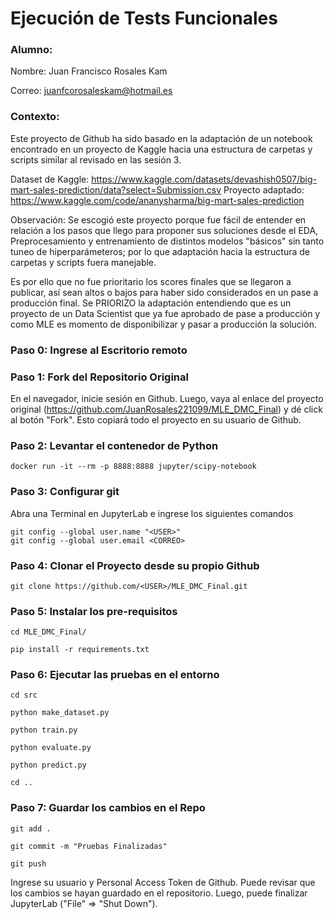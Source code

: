 # Ejecución de Tests Funcionales

### Alumno:

Nombre: Juan Francisco Rosales Kam

Correo: juanfcorosaleskam@hotmail.es

### Contexto:

Este proyecto de Github ha sido basado en la adaptación de un notebook encontrado en un proyecto de Kaggle hacia una estructura de carpetas y scripts similar al revisado en las sesión 3.

Dataset de Kaggle: https://www.kaggle.com/datasets/devashish0507/big-mart-sales-prediction/data?select=Submission.csv
Proyecto adaptado: https://www.kaggle.com/code/ananysharma/big-mart-sales-prediction

Observación: Se escogió este proyecto porque fue fácil de entender en relación a los pasos que llego para proponer sus soluciones desde el EDA, Preprocesamiento y entrenamiento de distintos modelos "básicos" sin tanto tuneo de hiperparámeteros; por lo que adaptación hacia la estructura de carpetas y scripts fuera manejable. 

Es por ello que no fue prioritario los scores finales que se llegaron a publicar, así sean altos o bajos para haber sido considerados en un pase a producción final.
Se PRIORIZO la adaptación entendiendo que es un proyecto de un Data Scientist que ya fue aprobado de pase a producción y como MLE es momento de disponibilizar y pasar a producción la solución.

### Paso 0: Ingrese al Escritorio remoto

### Paso 1: Fork del Repositorio Original

En el navegador, inicie sesión en Github. Luego, vaya al enlace del proyecto original (https://github.com/JuanRosales221099/MLE_DMC_Final) y dé click al botón "Fork". Esto copiará todo el proyecto en su usuario de Github.


### Paso 2: Levantar el contenedor de Python

```
docker run -it --rm -p 8888:8888 jupyter/scipy-notebook
```


### Paso 3: Configurar git

Abra una Terminal en JupyterLab e ingrese los siguientes comandos

```
git config --global user.name "<USER>"
git config --global user.email <CORREO>
```


### Paso 4: Clonar el Proyecto desde su propio Github

```
git clone https://github.com/<USER>/MLE_DMC_Final.git
```


### Paso 5: Instalar los pre-requisitos

```
cd MLE_DMC_Final/

pip install -r requirements.txt
```


### Paso 6: Ejecutar las pruebas en el entorno

```
cd src

python make_dataset.py

python train.py

python evaluate.py

python predict.py

cd ..
```


### Paso 7: Guardar los cambios en el Repo

```
git add .

git commit -m "Pruebas Finalizadas"

git push

```

Ingrese su usuario y Personal Access Token de Github. Puede revisar que los cambios se hayan guardado en el repositorio. Luego, puede finalizar JupyterLab ("File" => "Shut Down").
